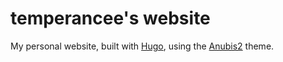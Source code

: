 # temperancee's website

My personal website, built with [Hugo](https://gohugo.io), using the [Anubis2](https://github.com/hugo-theme-anubis2/hugo-theme-anubis2/) theme.
